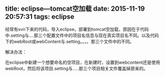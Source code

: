 title: eclipse—tomcat空加载
date: 2015-11-19 20:57:31
tags: eclipse
---

经常有svn下来的代码，导入eclipse，部署到tomcat空加载，原因在于代码中.setting与....那三个配置文件中的项目名信息与现在真实项目名不同。以及代码下的webRoot或webContent与.setting。。。。那三个文件中的不同。

解决办法：

在eclipse中新建一个想要命名的空项目，在新建时，设置到webcontent还是使用webRoot，然后将该项目.setting与.....那三个项目相关文件覆盖掉原来的。
